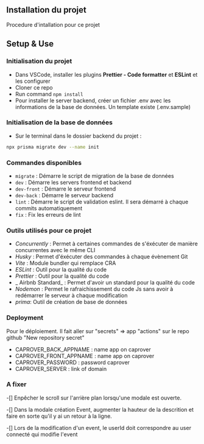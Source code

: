 ## Installation du projet

Procedure d'intallation pour ce projet

## Setup & Use

### Initialisation du projet

- Dans VSCode, installer les plugins **Prettier - Code formatter** et **ESLint** et les configurer
- Cloner ce repo
- Run command `npm install`
- Pour installer le server backend, créer un fichier .env avec les informations de la base de données. Un template existe (.env.sample)

### Initialisation de la base de données

- Sur le terminal dans le dossier backend du projet :
```` bash
npx prisma migrate dev --name init
````

### Commandes disponibles

- `migrate` : Démarre le script de migration de la base de données
- `dev` : Démarre les servers frontend et backend
- `dev-front` : Démarre le serveur frontend
- `dev-back` : Démarre le serveur backend
- `lint` : Démarre le script de validation eslint. Il sera démarré à chaque commits automatiquement
- `fix` : Fix les erreurs de lint

### Outils utilisés pour ce projet

- _Concurrently_ : Permet à certaines commandes de s'éxécuter de manière concurrentes avec le même CLI
- _Husky_ : Permet d'éxécuter des commandes à chaque évènement Git
- _Vite_ : Module bundler qui remplace CRA
- _ESLint_ : Outil pour la qualité du code
- _Prettier_ : Outil pour la qualité du code
- _ Airbnb Standard_ : Permet d'avoir un standard pour la qualité du code
- _Nodemon_ : Permet le rafraichissement du code Js sans avoir à redémarrer le serveur à chaque modification
- _prima_: Outil de création de base de données 

### Deployment

Pour le déploiement. Il fait aller sur "secrets" => app "actions" sur le repo github "New repository secret"

- CAPROVER_BACK_APPNAME : name app on caprover
- CAPROVER_FRONT_APPNAME : name app on caprover
- CAPROVER_PASSWORD : password caprover
- CAPROVER_SERVER : link of domain

### A fixer

-[] Enpêcher le scroll sur l'arrière plan lorsqu'une modale est ouverte.

-[] Dans la modale création Event, augmenter la hauteur de la descrition et faire en sorte qu'il y ai un retour à la ligne.

-[] Lors de la modification d'un event, le userId doit correspondre au user connecté qui modifie l'event

